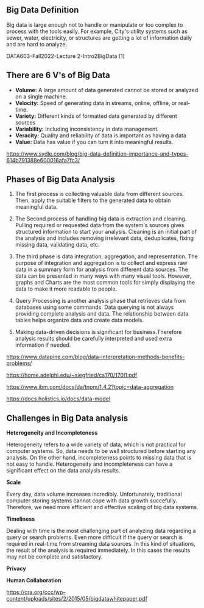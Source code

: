 ## Big Data Definition
Big data is large enough not to handle or manipulate or too complex to process with the tools easily. 
For example, City's utility systems such as sewer, water, electricity, or structures are getting a lot of information daily and are hard to analyze.

 DATA603-Fall2022-Lecture 2-Intro2BigData (1)



## There are 6 V's of Big Data 

- **Volume:** A large amount of data generated cannot be stored or analyzed on a single machine. 
- **Velocity:** Speed of generating data in streams, online, offline, or real-time.
- **Variety:** Different kinds of formatted data generated by different sources
- **Variability:** Including inconsistency in data management.
- **Veracity:**  Quality and reliability of data is important as having a data 
- **Value:** Data has value if you can turn it into meaningful results. 

 https://www.sydle.com/blog/big-data-definition-importance-and-types-614b791388e600016afa7fc3/


## Phases of Big Data Analysis

1. The first process is collecting valuable data from different sources. Then, apply the suitable filters to the generated data to obtain meaningful data. 

2. The Second process of handling big data is extraction and cleaning. Pulling required or requested data from the system's sources gives structured information to start your analysis. Cleaning is an initial part of the analysis and includes removing irrelevant data, deduplicates, fixing missing data, validating data, etc. 

3. The third phase is data integration, aggregation, and representation. The purpose of integration and aggregation is to collect and express raw data in a summary form for analysis from different data sources. The data can be presented in many ways with many visual tools. However, graphs and Charts are the most common tools for simply displaying the data to make it more readable to people. 

4. Query Processing is another analysis phase that retrieves data from databases using some commands. Data querying is not always providing complete analysis and data. The relationship between data tables helps organize data and create data models.

5. Making data-driven decisions is significant for business.Therefore analysis results should be carefully interpreted and used extra information if needed. 

  https://www.datapine.com/blog/data-interpretation-methods-benefits-problems/

  https://home.adelphi.edu/~siegfried/cs170/170l1.pdf

  https://www.ibm.com/docs/da/tnpm/1.4.2?topic=data-aggregation

  https://docs.holistics.io/docs/data-model


## Challenges in Big Data analysis

**Heterogeneity and Incompleteness** 

Heterogeneity refers to a wide variety of data, which is not practical for computer systems. So, data needs to be well structured before starting any analysis. On the other hand, incompleteness points to missing data that is not easy to handle. Heterogeneity and incompleteness can have a significant effect on the data analysis results. 

**Scale**

Every day, data volume increases incredibly. Unfortunately, traditional computer storing systems cannot cope with data growth succefully. Therefore, we need more efficient and effective scaling of big data systems. 

**Timeliness**

Dealing with time is the most challenging part of analyzing data regarding a query or search problems. Even more difficult if the query or search is required in real-time from streaming data sources. In this kind of situations, the result of the analysis is required immediately. In this cases the results may not be complete and satisfactory. 


**Privacy**

**Human Collaboration**

https://cra.org/ccc/wp-content/uploads/sites/2/2015/05/bigdatawhitepaper.pdf
